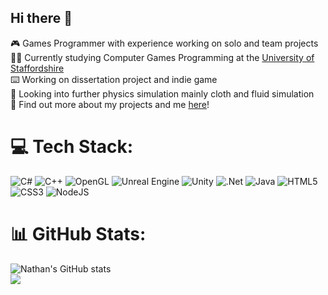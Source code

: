 ## Hi there 👋

🎮 Games Programmer with experience working on solo and team projects<br/>
🧑‍🎓 Currently studying Computer Games Programming at the [University of Staffordshire](https://www.staffs.ac.uk/course/computer-games-programming-bsc)<br/>
⌨️ Working on dissertation project and indie game<br/>
💭 Looking into further physics simulation mainly cloth and fluid simulation<br/>
📖 Find out more about my projects and me [here](https://frumpyyy.github.io/index.html#about)!<br/>

# 💻 Tech Stack:
![C#](https://img.shields.io/badge/c%23-%23239120.svg?style=for-the-badge&logo=csharp&logoColor=white) ![C++](https://img.shields.io/badge/c++-%2300599C.svg?style=for-the-badge&logo=c%2B%2B&logoColor=white) ![OpenGL](https://img.shields.io/badge/OpenGL-white?logo=OpenGL&style=for-the-badge) ![Unreal Engine](https://img.shields.io/badge/unrealengine-%23313131.svg?style=for-the-badge&logo=unrealengine&logoColor=white) ![Unity](https://img.shields.io/badge/unity-%23000000.svg?style=for-the-badge&logo=unity&logoColor=white) ![.Net](https://img.shields.io/badge/.NET-5C2D91?style=for-the-badge&logo=.net&logoColor=white) ![Java](https://img.shields.io/badge/java-%23ED8B00.svg?style=for-the-badge&logo=openjdk&logoColor=white) ![HTML5](https://img.shields.io/badge/html5-%23E34F26.svg?style=for-the-badge&logo=html5&logoColor=white) ![CSS3](https://img.shields.io/badge/css3-%231572B6.svg?style=for-the-badge&logo=css3&logoColor=white) ![NodeJS](https://img.shields.io/badge/node.js-6DA55F?style=for-the-badge&logo=node.js&logoColor=white) 
# 📊 GitHub Stats:
![Nathan's GitHub stats](https://github-readme-stats-pink-five-42.vercel.app/api?username=frumpyyy&show_icons=true&hide_rank=true&hide=stars,prs,issues&theme=blueberry)<br/>
![](https://github-readme-stats-pink-five-42.vercel.app/api/top-langs/?username=frumpyyy&theme=blueberry&hide_border=true&include_all_commits=true&count_private=true&layout=compact)<br/>
